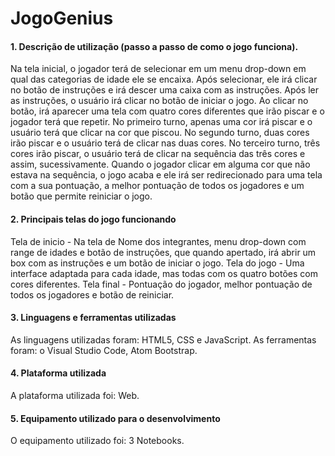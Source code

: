 # JogoGenius

#### 1. Descrição de utilização (passo a passo de como o jogo funciona).

Na tela inicial, o jogador terá de selecionar em um menu drop-down em qual das categorias de idade ele se encaixa.
Após selecionar, ele irá clicar no botão de instruções e irá descer uma caixa com as instruções.
Após ler as instruções, o usuário irá clicar no botão de iniciar o jogo.
Ao clicar no botão, irá aparecer uma tela com quatro cores diferentes que irão piscar e o jogador terá que repetir.
No primeiro turno, apenas uma cor irá piscar e o usuário terá que clicar na cor que piscou.
No segundo turno, duas cores irão piscar e o usuário terá de clicar nas duas cores.
No terceiro turno, três cores irão piscar, o usuário terá de clicar na sequência das três cores e assim, sucessivamente.
Quando o jogador clicar em alguma cor que não estava na sequência, o jogo acaba e ele irá ser redirecionado para uma
tela com a sua pontuação, a melhor pontuação de todos os jogadores e um botão que permite reiniciar o jogo.

#### 2. Principais telas do jogo funcionando

Tela de inicio - Na tela de Nome dos integrantes, menu drop-down com range de idades e botão de instruções, que quando apertado, irá abrir um box com as instruções e um botão de iniciar o jogo.
Tela do jogo - Uma interface adaptada para cada idade, mas todas com os quatro botões com cores diferentes.
Tela final - Pontuação do jogador, melhor pontuação de todos os jogadores e botão de reiniciar.

#### 3. Linguagens e ferramentas utilizadas

As linguagens utilizadas foram: HTML5, CSS e JavaScript.
As ferramentas foram: o Visual Studio Code, Atom Bootstrap.

#### 4. Plataforma utilizada

A plataforma utilizada foi: Web.


#### 5. Equipamento utilizado para o desenvolvimento

O equipamento utilizado foi: 3 Notebooks.
